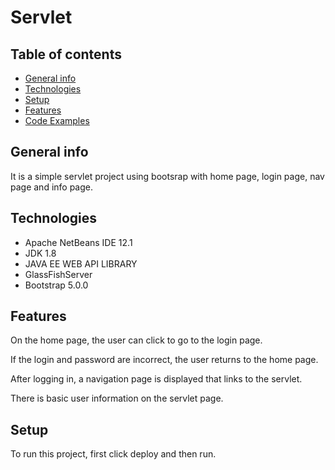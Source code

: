 # Servlet
## Table of contents
* [General info](#general-info)
* [Technologies](#technologies)
* [Setup](#setup)
* [Features](#features)
* [Code Examples](#code-examples) 

## General info
It is a simple servlet project using bootsrap with home page, login page, nav page and info page.

## Technologies
* Apache NetBeans IDE 12.1
* JDK 1.8
* JAVA EE WEB API LIBRARY
* GlassFishServer
* Bootstrap 5.0.0

## Features
On the home page, the user can click to go to the login page.

If the login and password are incorrect, the user returns to the home page.

After logging in, a navigation page is displayed that links to the servlet.

There is basic user information on the servlet page.

## Setup
To run this project, first click deploy and then run.

